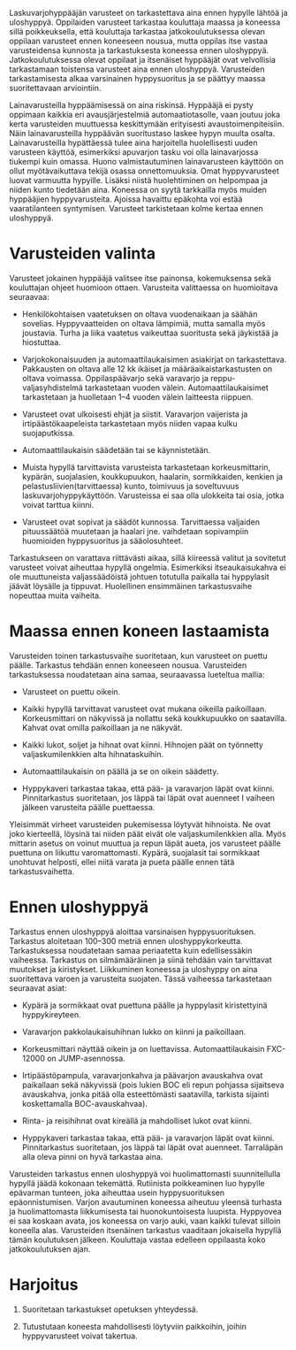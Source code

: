 Laskuvarjohyppääjän varusteet on tarkastettava aina ennen hypylle lähtöä
ja uloshyppyä. Oppilaiden varusteet tarkastaa kouluttaja maassa ja
koneessa sillä poikkeuksella, että kouluttaja tarkastaa
jatkokoulutuksessa olevan oppilaan varusteet ennen koneeseen nousua,
mutta oppilas itse vastaa varusteidensa kunnosta ja tarkastuksesta
koneessa ennen uloshyppyä. Jatkokoulutuksessa olevat oppilaat ja
itsenäiset hyppääjät ovat velvollisia tarkastamaan toistensa varusteet
aina ennen uloshyppyä. Varusteiden tarkastamisesta alkaa varsinainen
hyppysuoritus ja se päättyy maassa suoritettavaan arviointiin.

Lainavarusteilla hyppäämisessä on aina riskinsä. Hyppääjä ei pysty
oppimaan kaikkia eri avausjärjestelmiä automaatiotasolle, vaan joutuu
joka kerta varusteiden muuttuessa keskittymään erityisesti
avaustoimenpiteisiin. Näin lainavarusteilla hyppäävän suoritustaso
laskee hypyn muulta osalta. Lainavarusteilla hypättäessä tulee aina
harjoitella huolellisesti uuden varusteen käyttöä, esimerkiksi apuvarjon
tasku voi olla lainavarjossa tiukempi kuin omassa. Huono
valmistautuminen lainavarusteen käyttöön on ollut myötävaikuttava tekijä
osassa onnettomuuksia. Omat hyppyvarusteet luovat varmuutta hypyille.
Lisäksi niistä huolehtiminen on helpompaa ja niiden kunto tiedetään
aina. Koneessa on syytä tarkkailla myös muiden hyppääjien
hyppyvarusteita. Ajoissa havaittu epäkohta voi estää vaaratilanteen
syntymisen. Varusteet tarkistetaan kolme kertaa ennen uloshyppyä.

 Varusteiden valinta  
=====================

Varusteet jokainen hyppääjä valitsee itse painonsa, kokemuksensa sekä
kouluttajan ohjeet huomioon ottaen. Varusteita valittaessa on
huomioitava seuraavaa:

-   Henkilökohtaisen vaatetuksen on oltava vuodenaikaan ja
    säähän sovelias. Hyppyvaatteiden on oltava lämpimiä, mutta samalla
    myös joustavia. Turha ja liika vaatetus vaikeuttaa suoritusta sekä
    jäykistää ja hiostuttaa.

-   Varjokokonaisuuden ja automaattilaukaisimen asiakirjat
    on tarkastettava. Pakkausten on oltava alle 12 kk ikäiset ja
    määräaikaistarkastusten on oltava voimassa. Oppilaspäävarjo sekä
    varavarjo ja reppu-valjasyhdistelmä tarkastetaan vuoden välein.
    Automaattilaukaisimet tarkastetaan ja huolletaan 1–4 vuoden välein
    laitteesta riippuen.

-   Varusteet ovat ulkoisesti ehjät ja siistit. Varavarjon vaijerista ja
    irtipäästökaapeleista tarkastetaan myös niiden vapaa
    kulku suojaputkissa.

-   Automaattilaukaisin säädetään tai se käynnistetään.

-   Muista hypyllä tarvittavista varusteista tarkastetaan
    korkeusmittarin, kypärän, suojalasien, koukkupuukon, haalarin,
    sormikkaiden, kenkien ja pelastusliivien(tarvittaessa) kunto,
    toimivuus ja soveltuvuus laskuvarjohyppykäyttöön. Varusteissa ei saa
    olla ulokkeita tai osia, jotka voivat tarttua kiinni.

-   Varusteet ovat sopivat ja säädöt kunnossa. Tarvittaessa valjaiden
    pituussäätöä muutetaan ja haalari jne. vaihdetaan sopivampiin
    huomioiden hyppysuoritus ja sääolosuhteet.

Tarkastukseen on varattava riittävästi aikaa, sillä kiireessä valitut ja
sovitetut varusteet voivat aiheuttaa hypyllä ongelmia. Esimerkiksi
itseaukaisukahva ei ole muuttuneista valjassäädöistä johtuen totutulla
paikalla tai hyppylasit jäävät löysälle ja tippuvat. Huolellinen
ensimmäinen tarkastusvaihe nopeuttaa muita vaiheita.

 Maassa ennen koneen lastaamista  
=================================

Varusteiden toinen tarkastusvaihe suoritetaan, kun varusteet on puettu
päälle. Tarkastus tehdään ennen koneeseen nousua. Varusteiden
tarkastuksessa noudatetaan aina samaa, seuraavassa lueteltua mallia:

-   Varusteet on puettu oikein.

-   Kaikki hypyllä tarvittavat varusteet ovat mukana
    oikeilla paikoillaan. Korkeusmittari on näkyvissä ja nollattu sekä
    koukkupuukko on saatavilla. Kahvat ovat omilla paikoillaan ja
    ne näkyvät.

-   Kaikki lukot, soljet ja hihnat ovat kiinni. Hihnojen päät on
    työnnetty valjaskumilenkkien alta hihnataskuihin.

-   Automaattilaukaisin on päällä ja se on oikein säädetty.

-   Hyppykaveri tarkastaa takaa, että pää- ja varavarjon läpät
    ovat kiinni. Pinnitarkastus suoritetaan, jos läppä tai läpät ovat
    auenneet I vaiheen jälkeen varusteita päälle puettaessa.

Yleisimmät virheet varusteiden pukemisessa löytyvät hihnoista. Ne ovat
joko kierteellä, löysinä tai niiden päät eivät ole valjaskumilenkkien
alla. Myös mittarin asetus on voinut muuttua ja repun läpät aueta, jos
varusteet päälle puettuna on liikuttu varomattomasti. Kypärä, suojalasit
tai sormikkaat unohtuvat helposti, ellei niitä varata ja pueta päälle
ennen tätä tarkastusvaihetta.

 Ennen uloshyppyä  
==================

Tarkastus ennen uloshyppyä aloittaa varsinaisen hyppysuorituksen.
Tarkastus aloitetaan 100–300 metriä ennen uloshyppykorkeutta.
Tarkastuksessa noudatetaan samaa periaatetta kuin edellisessäkin
vaiheessa. Tarkastus on silmämääräinen ja siinä tehdään vain tarvittavat
muutokset ja kiristykset. Liikkuminen koneessa ja uloshyppy on aina
suoritettava varoen ja varusteita suojaten. Tässä vaiheessa tarkastetaan
seuraavat asiat:

-   Kypärä ja sormikkaat ovat puettuna päälle ja hyppylasit
    kiristettyinä hyppykireyteen.

-   Varavarjon pakkolaukaisuhihnan lukko on kiinni ja paikoillaan.

-   Korkeusmittari näyttää oikein ja on luettavissa. Automaattilaukaisin
    FXC-12000 on JUMP-asennossa.

-   Irtipäästöpampula, varavarjonkahva ja päävarjon avauskahva ovat
    paikallaan sekä näkyvissä (pois lukien BOC eli repun pohjassa
    sijaitseva avauskahva, jonka pitää olla esteettömästi saatavilla,
    tarkista sijainti koskettamalla BOC-avauskahvaa).

-   Rinta- ja reisihihnat ovat kireällä ja mahdolliset lukot
    ovat kiinni.

-   Hyppykaveri tarkastaa takaa, että pää- ja varavarjon läpät
    ovat kiinni. Pinnitarkastus suoritetaan, jos läppä tai läpät
    ovat auenneet. Tarraläpän alla oleva pinni on hyvä tarkastaa aina.

Varusteiden tarkastus ennen uloshyppyä voi huolimattomasti
suunnitellulla hypyllä jäädä kokonaan tekemättä. Rutiinista poikkeaminen
luo hypylle epävarman tunteen, joka aiheuttaa usein hyppysuorituksen
epäonnistumisen. Varjon avautuminen koneessa aiheutuu yleensä turhasta
ja huolimattomasta liikkumisesta tai huonokuntoisesta luupista.
Hyppyovea ei saa koskaan avata, jos koneessa on varjo auki, vaan kaikki
tulevat silloin koneella alas. Varusteiden itsenäinen tarkastus
vaaditaan jokaisella hypyllä tämän koulutuksen jälkeen. Kouluttaja
vastaa edelleen oppilaasta koko jatkokoulutuksen ajan.

Harjoitus 
=========

1.  Suoritetaan tarkastukset opetuksen yhteydessä.

2.  Tutustutaan koneesta mahdollisesti löytyviin paikkoihin, joihin
    hyppyvarusteet voivat takertua.
